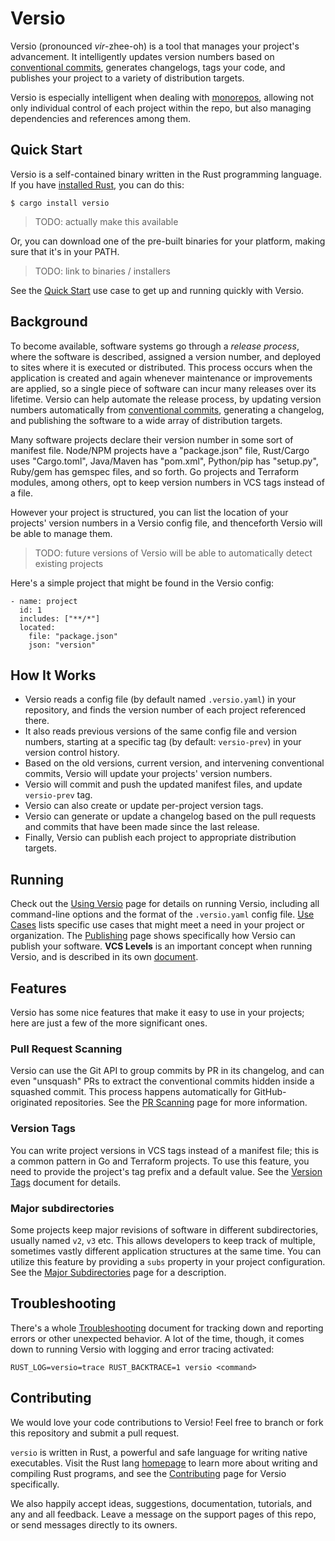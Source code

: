# Versio

Versio (pronounced _vir_-zhee-oh) is a tool that manages your project's
advancement. It intelligently updates version numbers based on
[conventional commits](https://www.conventionalcommits.org/), generates
changelogs, tags your code, and publishes your project to a variety of
distribution targets.

Versio is especially intelligent when dealing with
[monorepos](https://en.wikipedia.org/wiki/Monorepo), allowing not only
individual control of each project within the repo, but also managing
dependencies and references among them.

## Quick Start

Versio is a self-contained binary written in the Rust programming
language. If you have [installed
Rust](https://www.rust-lang.org/tools/install), you can do this:

```
$ cargo install versio
```

> TODO: actually make this available

Or, you can download one of the pre-built binaries for your platform,
making sure that it's in your PATH.

> TODO: link to binaries / installers

See the [Quick Start](./docs/use_cases.md#quick-start) use case to get
up and running quickly with Versio.

## Background

<!---
A developer of a project&mdash;after making some changes to a
project&mdash;might "release" her work: she will update the version
number, write a short log explaining her changes, and then publish the
new software to make it widely available. However, this
code-then-release process quickly becomes difficult to maintain.

In projects of even modest complexity, a software release usually
corresponds to a set of development changes _in toto_, and not to a
specific contribution from a single person. In larger communities,
individual contributors might not even decide when a release should
occur. If multiple developers provide conflicting version increments, it
can be a headache to resolve. And it can be inefficient to halt all
contributions while a release is being built.
-->

To become available, software systems go through a _release process_,
where the software is described, assigned a version number, and deployed
to sites where it is executed or distributed. This process occurs when
the application is created and again whenever maintenance or
improvements are applied, so a single piece of software can incur many
releases over its lifetime. Versio can help automate the release
process, by updating version numbers automatically from [conventional
commits](https://www.conventionalcommits.org/), generating a changelog,
and publishing the software to a wide array of distribution targets.

Many software projects declare their version number in some sort of
manifest file. Node/NPM projects have a "package.json" file, Rust/Cargo
uses "Cargo.toml", Java/Maven has "pom.xml", Python/pip has "setup.py",
Ruby/gem has gemspec files, and so forth. Go projects and Terraform
modules, among others, opt to keep version numbers in VCS tags instead
of a file.

However your project is structured, you can list the location of your
projects' version numbers in a Versio config file, and thenceforth
Versio will be able to manage them.

> TODO: future versions of Versio will be able to automatically detect
> existing projects

Here's a simple project that might be found in the Versio config:

```
- name: project
  id: 1
  includes: ["**/*"]
  located:
    file: "package.json"
    json: "version"
```

## How It Works

- Versio reads a config file (by default named `.versio.yaml`) in your
  repository, and finds the version number of each project referenced
  there.
- It also reads previous versions of the same config file and version
  numbers, starting at a specific tag (by default: `versio-prev`) in
  your version control history.
- Based on the old versions, current version, and intervening
  conventional commits, Versio will update your projects' version
  numbers.
- Versio will commit and push the updated manifest files, and update
  `versio-prev` tag.
- Versio can also create or update per-project version tags.
- Versio can generate or update a changelog based on the pull requests
  and commits that have been made since the last release.
- Finally, Versio can publish each project to appropriate distribution
  targets.

## Running

Check out the [Using Versio](./docs/usage.md) page for details on
running Versio, including all command-line options and the format of the
`.versio.yaml` config file. [Use Cases](./docs/use_cases.md) lists
specific use cases that might meet a need in your project or
organization. The [Publishing](./docs/publishing.md) page shows
specifically how Versio can publish your software. **VCS Levels** is an
important concept when running Versio, and is described in its own
[document](./docs/vcs_levels.md).

## Features

Versio has some nice features that make it easy to use in your projects;
here are just a few of the more significant ones.

### Pull Request Scanning

Versio can use the Git API to group commits by PR in its changelog, and
can even "unsquash" PRs to extract the conventional commits hidden
inside a squashed commit. This process happens automatically for
GitHub-originated repositories. See the [PR
Scanning](./docs/pr_scanning.md) page for more information.

### Version Tags

You can write project versions in VCS tags instead of a manifest file;
this is a common pattern in Go and Terraform projects. To use this
feature, you need to provide the project's tag prefix and a default
value. See the [Version Tags](./docs/version_tags.md) document for
details.

### Major subdirectories

Some projects keep major revisions of software in different
subdirectories, usually named `v2`, `v3` etc. This allows developers to
keep track of multiple, sometimes vastly different application
structures at the same time. You can utilize this feature by providing a
`subs` property in your project configuration. See the [Major
Subdirectories](./docs/subs.md) page for a description.

## Troubleshooting

There's a whole [Troubleshooting](./docs/troubleshooting.md) document
for tracking down and reporting errors or other unexpected behavior. A
lot of the time, though, it comes down to running Versio with logging
and error tracing activated:

```
RUST_LOG=versio=trace RUST_BACKTRACE=1 versio <command>
```

## Contributing

We would love your code contributions to Versio! Feel free to branch or
fork this repository and submit a pull request.

`versio` is written in Rust, a powerful and safe language for writing
native executables. Visit the Rust lang
[homepage](https://www.rust-lang.org/en-US/index.html) to learn more
about writing and compiling Rust programs, and see the
[Contributing](docs/contributing.md) page for Versio specifically.

We also happily accept ideas, suggestions, documentation, tutorials, and
any and all feedback. Leave a message on the support pages of this repo,
or send messages directly to its owners.

